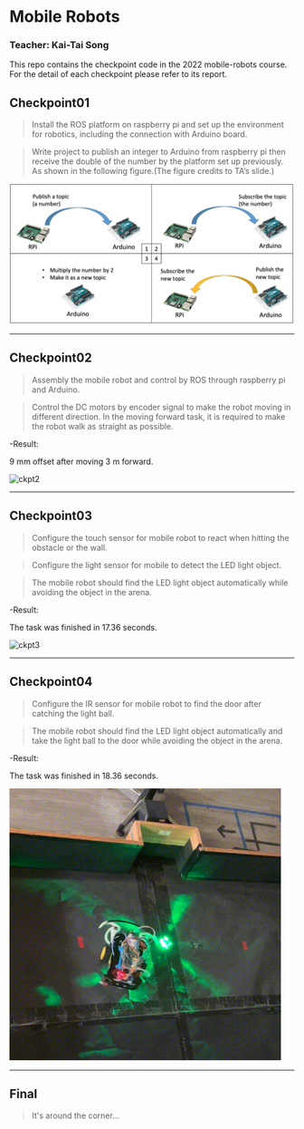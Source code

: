 # Mobile Robots
### Teacher: Kai-Tai Song
This repo contains the checkpoint code in the 2022 mobile-robots course.
For the detail of each checkpoint please refer to its report.

## Checkpoint01
>Install the ROS platform on raspberry pi and set up the environment for robotics,
including the connection with Arduino board.

>Write project to publish an integer to Arduino from raspberry pi then receive the
double of the number by the platform set up previously. As shown in the following
figure.(The figure credits to TA’s slide.)

<img src="img/checkpoint_1.png" alt = "ckpt1" title = "ckpt1">

---

## Checkpoint02
>Assembly the mobile robot and control by ROS through raspberry pi and
Arduino.

>Control the DC motors by encoder signal to make the robot moving in different
direction. In the moving forward task, it is required to make the robot walk as
straight as possible.

-Result:

9 mm offset after moving 3 m forward.

<img src="img/checkpoint_2.gif" alt = "ckpt2" title = "ckpt2">

---

## Checkpoint03
>Configure the touch sensor for mobile robot to react when hitting the obstacle
or the wall.

>Configure the light sensor for mobile to detect the LED light object.

>The mobile robot should find the LED light object automatically while
avoiding the object in the arena.

-Result:

The task was finished in 17.36 seconds.

<img src="img/checkpoint_3.gif" alt = "ckpt3" title = "ckpt3">

---

## Checkpoint04
>Configure the IR sensor for mobile robot to find the door after catching the
light ball.

>The mobile robot should find the LED light object automatically and take the
light ball to the door while avoiding the object in the arena.

-Result:

The task was finished in 18.36 seconds.

<img src="img/checkpoint_4.gif" alt = "ckpt4" title = "ckpt4">

---

## Final

>It's around the corner...


